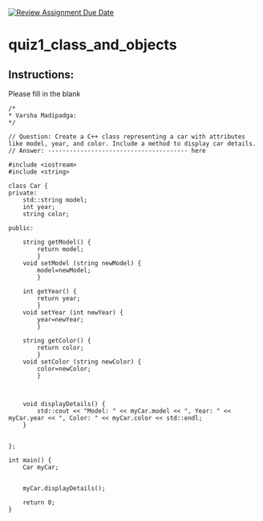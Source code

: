 [![Review Assignment Due Date](https://classroom.github.com/assets/deadline-readme-button-24ddc0f5d75046c5622901739e7c5dd533143b0c8e959d652212380cedb1ea36.svg)](https://classroom.github.com/a/tYncE4AO)
# quiz1_class_and_objects

## Instructions:
Please fill in the blank
```cplus
/*
* Varsha Madipadga:
*/

// Question: Create a C++ class representing a car with attributes like model, year, and color. Include a method to display car details.
// Answer: --------------------------------------- here

#include <iostream>
#include <string>

class Car {
private:
    std::string model;
    int year;
    string color;

public:

    string getModel() {
        return model;
        }
    void setModel (string newModel) {
        model=newModel;
        }

    int getYear() {
        return year;
        }
    void setYear (int newYear) {
        year=newYear;
        }

    string getColor() {
        return color;
        }
    void setColor (string newColor) {
        color=newColor;
        }



    void displayDetails() {
        std::cout << "Model: " << myCar.model << ", Year: " << myCar.year << ", Color: " << myCar.color << std::endl;
    }

    
};

int main() {
    Car myCar;


    myCar.displayDetails();

    return 0;
}

```
